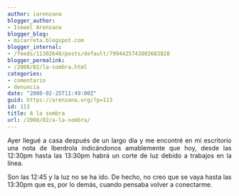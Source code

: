 ```yaml
---
author: iarenzana
blogger_author:
- Ismael Arenzana
blogger_blog:
- micarreta.blogspot.com
blogger_internal:
- /feeds/11302648/posts/default/7994425743802683828
blogger_permalink:
- /2008/02/la-sombra.html
categories:
- comentario
- denuncia
date: "2008-02-25T11:49:00Z"
guid: https://arenzana.org/?p=113
id: 113
title: A la sombra
url: /2008/02/a-la-sombra/
---
```

<p style="text-align: justify;">
  Ayer llegué a casa después de un largo día y me encontré en mi escritorio una nota de Iberdrola indicándonos amablemente que hoy, desde las 12:30pm hasta las 13:30pm habrá un corte de luz debido a trabajos en la línea.
</p>

<p style="text-align: justify;">
  Son las 12:45 y la luz no se ha ido. De hecho, no creo que se vaya hasta las 13:30pm que es, por lo demás, cuando pensaba volver a conectarme.
</p>

<p style="text-align: justify;">
</p>